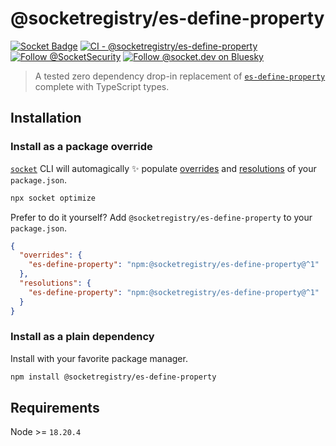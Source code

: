 # @socketregistry/es-define-property

[![Socket Badge](https://socket.dev/api/badge/npm/package/@socketregistry/es-define-property)](https://socket.dev/npm/package/@socketregistry/es-define-property)
[![CI - @socketregistry/es-define-property](https://github.com/SocketDev/socket-registry/actions/workflows/ci.yml/badge.svg)](https://github.com/SocketDev/socket-registry/actions/workflows/ci.yml)
[![Follow @SocketSecurity](https://img.shields.io/twitter/follow/SocketSecurity?style=social)](https://twitter.com/SocketSecurity)
[![Follow @socket.dev on Bluesky](https://img.shields.io/badge/Follow-@socket.dev-1DA1F2?style=social&logo=bluesky)](https://bsky.app/profile/socket.dev)

> A tested zero dependency drop-in replacement of
> [`es-define-property`](https://socket.dev/npm/package/es-define-property)
> complete with TypeScript types.

## Installation

### Install as a package override

[`socket`](https://socket.dev/npm/package/socket) CLI will automagically ✨
populate
[overrides](https://docs.npmjs.com/cli/v9/configuring-npm/package-json#overrides)
and [resolutions](https://yarnpkg.com/configuration/manifest#resolutions) of
your `package.json`.

```sh
npx socket optimize
```

Prefer to do it yourself? Add `@socketregistry/es-define-property` to your
`package.json`.

```json
{
  "overrides": {
    "es-define-property": "npm:@socketregistry/es-define-property@^1"
  },
  "resolutions": {
    "es-define-property": "npm:@socketregistry/es-define-property@^1"
  }
}
```

### Install as a plain dependency

Install with your favorite package manager.

```sh
npm install @socketregistry/es-define-property
```

## Requirements

Node >= `18.20.4`
